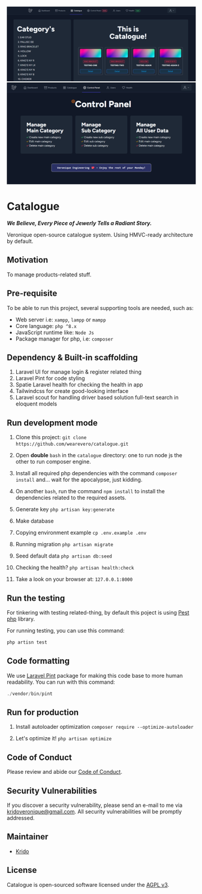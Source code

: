 <p align="center">
    <img src="/public/banner.png" />
    <br>
    <img src="/public/banner-2.png" />
</p>

# Catalogue

**_We Believe, Every Piece of Jewerly Tells a Radiant Story._**

Veronique open-source catalogue system.
Using HMVC-ready architecture by default.

## Motivation

To manage products-related stuff.

## Pre-requisite

To be able to run this project, several supporting tools are needed, such as:

-   Web server i.e: `xampp`, `lampp` or `mampp`
-   Core language: `php ^8.x`
-   JavaScript runtime like: `Node Js`
-   Package manager for php, i.e: `composer`

## Dependency & Built-in scaffolding

1. Laravel UI for manage login & register related thing
2. Laravel Pint for code styling
3. Spatie Laravel health for checking the health in app
4. Tailwindcss for create good-looking interface
5. Laravel scout for handling driver based solution full-text search in eloquent models

## Run development mode

1. Clone this project: `git clone https://github.com/wearevero/catalogue.git`

2. Open **double** `bash` in the `catalogue` directory: one to run node js the other to run composer engine.

3. Install all required php dependencies with the command `composer install` and... wait for the apocalypse, just kidding.

4. On another `bash`, run the command `npm install` to install the dependencies related to the required assets.

5. Generate key `php artisan key:generate`

6. Make database

7. Copying environment example `cp .env.example .env`

8. Running migration `php artisan migrate`

9. Seed default data `php artisan db:seed`

10. Checking the health? `php artisan health:check`

11. Take a look on your browser at: `127.0.0.1:8000`

## Run the testing

For tinkering with testing related-thing, by default this poject is using [Pest php](https://pestphp.com/) library.

For running testing, you can use this command:

```php
php artisn test
```

## Code formatting

We use [Laravel Pint](https://laravel.com/docs/10.x/pint) package for making this code base to more human readability.
You can run with this command:

```php
./vendor/bin/pint
```

## Run for production

1. Install autoloader optimization `composer require --optimize-autoloader`

2. Let's optimize it! `php artisan optimize`

## Code of Conduct

Please review and abide our [Code of Conduct](./CODE_OF_CONDUCT.md).

## Security Vulnerabilities

If you discover a security vulnerability, please send an e-mail to me via [kridoveronique@gmail.com](mailto:kridoveronique@gmail.com). All security vulnerabilities will be promptly addressed.

## Maintainer

-   [Krido](https://github.com/yuxxeun)

## License

Catalogue is open-sourced software licensed under the [AGPL v3](./LICENSE).
